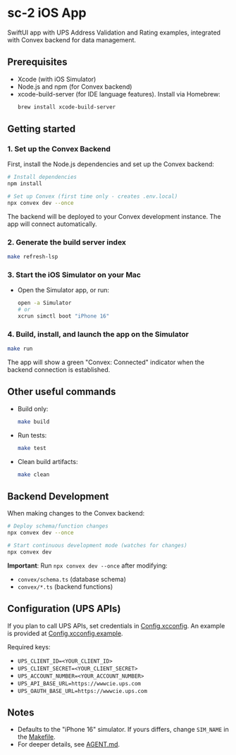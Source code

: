 # sc-2 iOS App

SwiftUI app with UPS Address Validation and Rating examples, integrated with Convex backend for data management.

## Prerequisites

- Xcode (with iOS Simulator)
- Node.js and npm (for Convex backend)
- xcode-build-server (for IDE language features). Install via Homebrew:
  ```bash
  brew install xcode-build-server
  ```

## Getting started

### 1. Set up the Convex Backend

First, install the Node.js dependencies and set up the Convex backend:

```bash
# Install dependencies
npm install

# Set up Convex (first time only - creates .env.local)
npx convex dev --once
```

The backend will be deployed to your Convex development instance. The app will connect automatically.

### 2. Generate the build server index

```bash
make refresh-lsp
```

### 3. Start the iOS Simulator on your Mac

- Open the Simulator app, or run:
  ```bash
  open -a Simulator
  # or
  xcrun simctl boot "iPhone 16"
  ```

### 4. Build, install, and launch the app on the Simulator

```bash
make run
```

The app will show a green "Convex: Connected" indicator when the backend connection is established.

## Other useful commands

- Build only:
  ```bash
  make build
  ```
- Run tests:
  ```bash
  make test
  ```
- Clean build artifacts:
  ```bash
  make clean
  ```

## Backend Development

When making changes to the Convex backend:

```bash
# Deploy schema/function changes
npx convex dev --once

# Start continuous development mode (watches for changes)
npx convex dev
```

**Important**: Run `npx convex dev --once` after modifying:
- `convex/schema.ts` (database schema)
- `convex/*.ts` (backend functions)

## Configuration (UPS APIs)

If you plan to call UPS APIs, set credentials in [Config.xcconfig](file:///Users/brettsmith/Developer/ios/sc-2/Config.xcconfig). An example is provided at [Config.xcconfig.example](file:///Users/brettsmith/Developer/ios/sc-2/Config.xcconfig.example).

Required keys:

- `UPS_CLIENT_ID=<YOUR_CLIENT_ID>`
- `UPS_CLIENT_SECRET=<YOUR_CLIENT_SECRET>`
- `UPS_ACCOUNT_NUMBER=<YOUR_ACCOUNT_NUMBER>`
- `UPS_API_BASE_URL=https://wwwcie.ups.com`
- `UPS_OAUTH_BASE_URL=https://wwwcie.ups.com`

## Notes

- Defaults to the "iPhone 16" simulator. If yours differs, change `SIM_NAME` in the [Makefile](file:///Users/brettsmith/Developer/ios/sc-2/Makefile).
- For deeper details, see [AGENT.md](file:///Users/brettsmith/Developer/ios/sc-2/AGENT.md).
